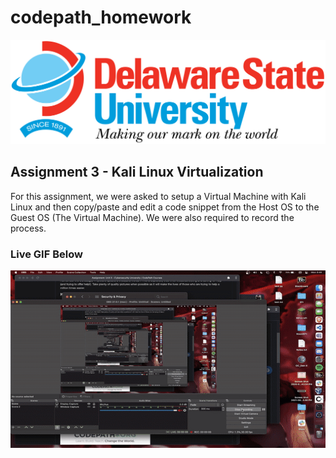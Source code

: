 # codepath_homework

<img src='../DESU-Logo.png' />

<h2>Assignment 3 - Kali Linux Virtualization</h2>

For this assignment, we were asked to setup a Virtual Machine with Kali Linux and then copy/paste and edit a code snippet from the Host OS to the Guest OS (The Virtual Machine). We were also required to record the process.

<h3>Live GIF Below</h3>
<img src='./Assignment 3 - Justin Bennett.gif' />